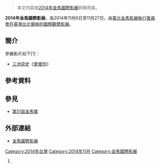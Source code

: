 > 本文内容由[2014年金馬國際影展](https://zh.wikipedia.org/wiki/2014年金馬國際影展)转换而来。


**2014年金馬國際影展**，為2014年11月6日至11月27日，由[臺北金馬影展執行委員會在](https://zh.wikipedia.org/wiki/臺北金馬影展執行委員會 "wikilink")[臺灣](../Page/臺灣.md "wikilink")[台北舉辦的國際觀摩影展](https://zh.wikipedia.org/wiki/台北 "wikilink")。

## 簡介

參展影片如下\[1\]：

  - [三池崇史](../Page/三池崇史.md "wikilink")《[愛噬你](https://zh.wikipedia.org/wiki/愛噬你 "wikilink")》

## 參考資料

## 參見

  - [第51屆金馬獎](https://zh.wikipedia.org/wiki/第51屆金馬獎 "wikilink")

## 外部連結

  - [金馬國際影展](http://www.goldenhorse.org.tw/film/about/overview/)

[Category:2014年台灣](https://zh.wikipedia.org/wiki/Category:2014年台灣 "wikilink") [Category:2014年11月](https://zh.wikipedia.org/wiki/Category:2014年11月 "wikilink") [Category:金馬國際影展](https://zh.wikipedia.org/wiki/Category:金馬國際影展 "wikilink")

1.